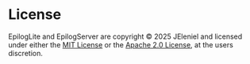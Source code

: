 # License

EpilogLite and EpilogServer are copyright &copy; 2025 JEleniel and licensed under either the [MIT License](LICENSE-MIT.md) or the [Apache 2.0 License](LICENSE-Apache.md), at the users discretion.
